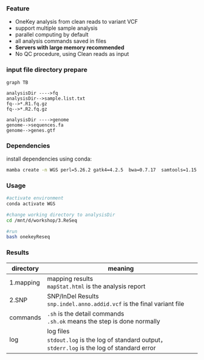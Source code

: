 
### Feature

- OneKey analysis from clean reads to variant VCF
- support multiple sample analysis
- parallel computing by default
- all analysis commands saved in files
- **Servers with large memory recommended**
- No QC procedure, using Clean reads as input

### input file directory prepare
 
```mermaid
graph TB

analysisDir ---->fq
analysisDir-->sample.list.txt
fq-->*.R1.fq.gz
fq-->*.R2.fq.gz

analysisDir ---->genome
genome-->sequences.fa
genome-->genes.gtf

```

### Dependencies

install dependencies using conda:

```bash
mamba create -n WGS perl=5.26.2 gatk4=4.2.5  bwa=0.7.17  samtools=1.15  vcftools=0.1.16 snpeff=5.1 python=3.7 parallel=20211222 bcftools=1.15 multiqc=1.12
```
### Usage

```bash
#activate environment 
conda activate WGS

#change working directory to analysisDir
cd /mnt/d/workshop/3.ReSeq

#run
bash onekeyReseq
```

### Results

|directory|meaning|
|-|-|
|1.mapping|mapping results<br>`mapStat.html` is the analysis report|
|2.SNP|SNP/InDel Results<br>`snp.indel.anno.addid.vcf` is the final variant file|
|commands|`.sh` is the detail commands <br>`.sh.ok` means the step is done normally|
|log|log files<br>`stdout.log` is the log of standard output，`stderr.log` is the log of standard error|


